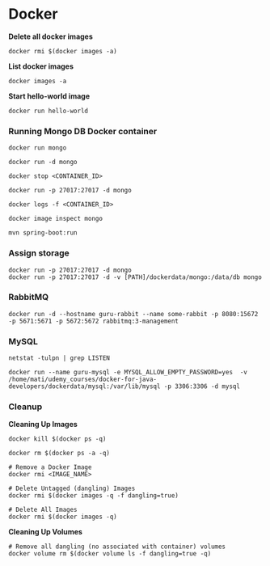 # Docker

**Delete all docker images**

```
docker rmi $(docker images -a)
```

**List docker images**

```
docker images -a
```

**Start hello-world image**

```
docker run hello-world
```

### Running Mongo DB Docker container

```
docker run mongo

docker run -d mongo

docker stop <CONTAINER_ID>

docker run -p 27017:27017 -d mongo

docker logs -f <CONTAINER_ID>

docker image inspect mongo
```

```
mvn spring-boot:run
```

### Assign storage

```
docker run -p 27017:27017 -d mongo
docker run -p 27017:27017 -d -v [PATH]/dockerdata/mongo:/data/db mongo
```

### RabbitMQ

```
docker run -d --hostname guru-rabbit --name some-rabbit -p 8080:15672 -p 5671:5671 -p 5672:5672 rabbitmq:3-management 
```

### MySQL

```
netstat -tulpn | grep LISTEN

docker run --name guru-mysql -e MYSQL_ALLOW_EMPTY_PASSWORD=yes  -v /home/mati/udemy_courses/docker-for-java-developers/dockerdata/mysql:/var/lib/mysql -p 3306:3306 -d mysql
```

### Cleanup

**Cleaning Up Images**

```
docker kill $(docker ps -q)

docker rm $(docker ps -a -q)

# Remove a Docker Image
docker rmi <IMAGE_NAME>

# Delete Untagged (dangling) Images
docker rmi $(docker images -q -f dangling=true)

# Delete All Images
docker rmi $(docker images -q)
```

**Cleaning Up Volumes**

```
# Remove all dangling (no associated with container) volumes
docker volume rm $(docker volume ls -f dangling=true -q)
```
























